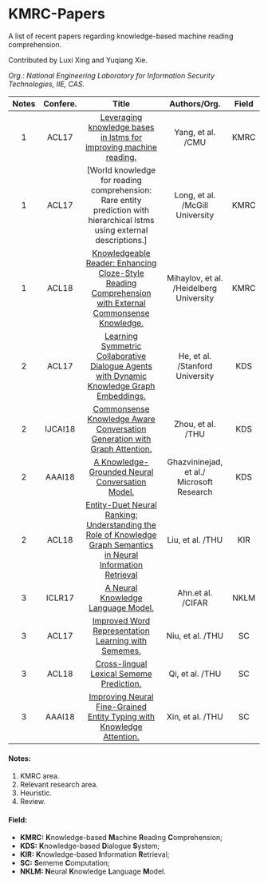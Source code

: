 # KMRC-Papers

A list of recent papers regarding knowledge-based machine reading comprehension.

Contributed by Luxi Xing and Yuqiang Xie. 

*Org.: National Engineering Laboratory for Information Security Technologies, IIE, CAS.*

| Notes | Confere.   | Title | Authors/Org. | Field | 
| :---: | :--------: | :---: | :----------: | :---: |
| 1     | ACL17   | [Leveraging knowledge bases in lstms for improving machine reading.](https://doi.org/10.18653/v1/P17-1132)   | Yang, et al. /CMU                         | KMRC  |
| 1     | ACL17   | [World knowledge for reading comprehension: Rare entity prediction with hierarchical lstms using external descriptions.]  | Long, et al. /McGill University           | KMRC  | [paper](http://www.aclweb.org/anthology/D17-1086) |
| 1     | ACL18   | [Knowledgeable Reader: Enhancing Cloze-Style Reading Comprehension with External Commonsense Knowledge.](http://aclweb.org/anthology/P18-1076)  | Mihaylov, et al. /Heidelberg University   | KMRC  |
| 2     | ACL17   | [Learning Symmetric Collaborative Dialogue Agents with Dynamic Knowledge Graph Embeddings.](http://aclweb.org/anthology/P17-1162) | He, et al. /Stanford University           | KDS   | 
| 2     | IJCAI18 | [Commonsense Knowledge Aware Conversation Generation with Graph Attention.](https://www.ijcai.org/proceedings/2018/0643.pdf) | Zhou, et al. /THU                         | KDS   | 
| 2     | AAAI18  | [A Knowledge-Grounded Neural Conversation Model.](https://www.microsoft.com/en-us/research/wp-content/uploads/2017/02/A_Knowledge_Grounded_Neural_Conversation_Model.pdf)               | Ghazvininejad, et al./ Microsoft Research | KDS   |
| 2     | ACL18   | [Entity-Duet Neural Ranking: Understanding the Role of Knowledge Graph Semantics in Neural Information Retrieval](http://aclweb.org/anthology/P18-1223) | Liu, et al. /THU                          | KIR   | 
| 3     | ICLR17  | [A Neural Knowledge Language Model.](https://arxiv.org/pdf/1608.00318v1.pdf)                            | Ahn.et al. /CIFAR                         | NKLM  |
| 3     | ACL17   | [Improved Word Representation Learning with Sememes.](http://aclweb.org/anthology/P17-1187)           | Niu, et al. /THU                          | SC   |
| 3     | ACL18   | [Cross-lingual Lexical Sememe Prediction.](http://aclweb.org/anthology/D18-1033)                      | Qi, et al. /THU                           | SC   |
| 3     | AAAI18  | [Improving Neural Fine-Grained Entity Typing with Knowledge Attention.](https://aaai.org/ocs/index.php/AAAI/AAAI18/paper/view/16321/16167) | Xin, et al. /THU                          | SC   | 

#### Notes:
1. KMRC area.
2. Relevant research area.
3. Heuristic.
4. Review.

#### Field:
- **KMRC:** **K**nowledge-based **M**achine **R**eading **C**omprehension;
- **KDS:** **K**nowledge-based **D**ialogue **S**ystem;
- **KIR:** **K**nowledge-based **I**nformation **R**etrieval;
- **SC:** **S**ememe **C**omputation;
- **NKLM:** **N**eural **K**nowledge **L**anguage **M**odel.

